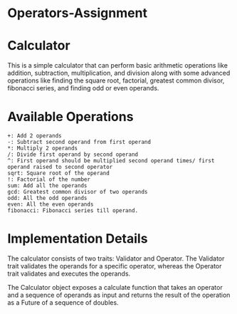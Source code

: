 # Operators-Assignment

# Calculator

This is a simple calculator that can perform basic arithmetic operations like addition, subtraction, multiplication, and division along with some advanced operations like finding the square root, factorial, greatest common divisor, fibonacci series, and finding odd or even operands.
# Available Operations

    +: Add 2 operands
    -: Subtract second operand from first operand
    *: Multiply 2 operands
    /: Divide first operand by second operand
    ^: First operand should be multiplied second operand times/ first operand raised to second operator
    sqrt: Square root of the operand
    !: Factorial of the number
    sum: Add all the operands
    gcd: Greatest common divisor of two operands
    odd: All the odd operands
    even: All the even operands
    fibonacci: Fibonacci series till operand.
    
   # Implementation Details

The calculator consists of two traits: Validator and Operator. The Validator trait validates the operands for a specific operator, whereas the Operator trait validates and executes the operands.

The Calculator object exposes a calculate function that takes an operator and a sequence of operands as input and returns the result of the operation as a Future of a sequence of doubles.
